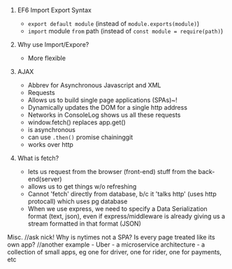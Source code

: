 1. EF6 Import Export Syntax
	- `export default module` (instead of `module.exports(module)`)
	- `import` module `from` path (instead of `const module = require(path)`)

2. Why use Import/Expore?
	- More flexible

3. AJAX
	- Abbrev for Asynchronous Javascript and XML
	- Requests 
	- Allows us to build single page applications (SPAs)~!
	- Dynamically updates the DOM for a single http address
	- Networks in ConsoleLog shows us all these requests
	- window.fetch() replaces app.get()
	- is asynchronous
	- can use `.then()` promise chaininggit 
	- works over http
4. What is fetch?
	- lets us request from the browser (front-end) stuff from the back-end(server)
	- allows us to get things w/o refreshing
	- Cannot 'fetch' directly from database, b/c it 'talks http' (uses http protocall)  which uses pg database
	- When we use express, we need to specify a Data Serialization format (text, json), even if express/middleware is already giving us a stream formatted in that format (JSON)

Misc.
	//ask nick! Why is nytimes not a SPA? Is every page treated like its own app?
	//another example - Uber - a microservice architecture - a collection of small apps, eg one for driver, one for rider, one for payments, etc